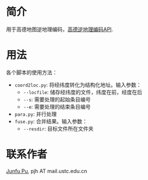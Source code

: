 # 简介
用于高德地图逆地理编码，[高德逆地理编码API](https://lbs.amap.com/api/webservice/guide/api/georegeo).

# 用法
各个脚本的使用方法：
* `coord2loc.py`: 将经纬度转化为结构化地址。输入参数：
    * `--locfile`: 储存经纬度的文件，纬度在前，经度在后
    * `--s`: 需要处理的起始条目编号
    * `--e`: 需要处理的结束条目编号
* `para.py`: 并行处理
* `fuse.py`: 合并结果。输入参数：
    * `--resdir`: 目标文件所在文件夹

# 联系作者
[Junfu Pu](http://home.ustc.edu.cn/~pjh), pjh AT mail.ustc.edu.cn
